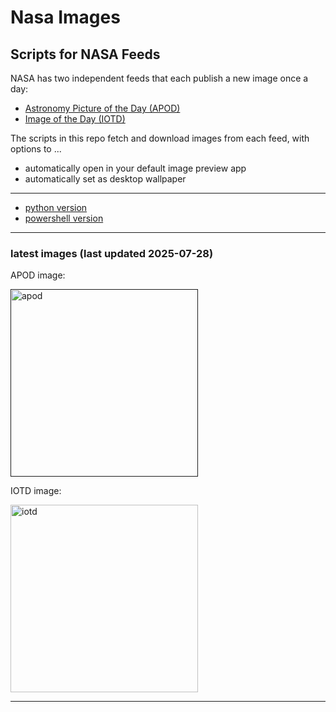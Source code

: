 # Nasa Images

## Scripts for NASA Feeds

NASA has two independent feeds that each publish a new image once a day:

- [Astronomy Picture of the Day (APOD)](https://apod.nasa.gov/apod/)
- [Image of the Day (IOTD)](https://www.nasa.gov/image-of-the-day/)

The scripts in this repo fetch and download images from each feed, with options to ...

- automatically open in your default image preview app
- automatically set as desktop wallpaper

---

- [python version](./python/README.md)
- [powershell version](./powershell/README.md)

---

### latest images (last updated 2025-07-28)

APOD image:

<a href=""><img alt="apod" src="" height="300" /></a>

IOTD image:

<a href="https://www.nasa.gov/image-detail/iotd-picture/"><img alt="iotd" src="https://www.nasa.gov/wp-content/uploads/2025/07/iotd-picture.jpg" height="300" /></a>

---

